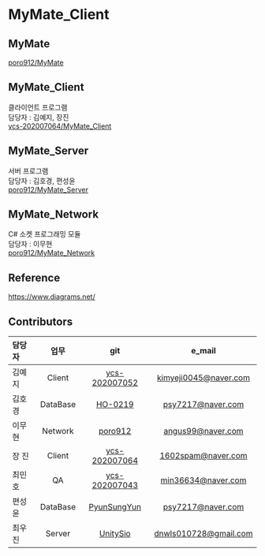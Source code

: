 # MyMate_Client

## MyMate
[poro912/MyMate](https://github.com/poro912/MyMate)

## MyMate_Client
클라이언트 프로그램</br>
담당자 : 김예지, 장진</br>
[ycs-202007064/MyMate_Client](https://github.com/ycs-202007064/MyMate_Client)  </br>

## MyMate_Server
서버 프로그램</br>
담당자 : 김호경, 편성윤</br>
[poro912/MyMate_Server](https://github.com/poro912/MyMate_Server)  </br>

## MyMate_Network
C# 소켓 프로그래밍 모듈</br>
담당자 : 이무현</br>
[poro912/MyMate_Network](https://github.com/poro912/MyMate_Network) </br>

## Reference
https://www.diagrams.net/

## Contributors
| 담당자 | 업무 | git| e_mail |
| :--- | :---: | :---: | :---: |
| 김예지 | Client | [ycs-202007052](https://github.com/ycs-202007052) | kimyeji0045@naver.com |
| 김호경 | DataBase | [HO-0219](https://github.com/HO-0219) | psy7217@naver.com |
| 이무현 | Network | [poro912](https://github.com/poro912) | angus99@naver.com |
| 장 진  | Client | [ycs-202007064](https://github.com/ycs-202007064) | 1602spam@naver.com |
| 최민호 | QA | [ycs-202007043](https://github.com/ycs-202007043) | min36634@naver.com |
| 편성윤 | DataBase | [PyunSungYun](https://github.com/PyunSungYun) | psy7217@naver.com |
| 최우진 | Server | [UnitySio](https://github.com/UnitySio) | dnwls010728@gmail.com |
